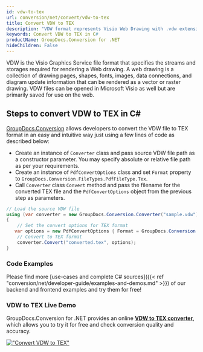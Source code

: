 ```yaml
---
id: vdw-to-tex
url: conversion/net/convert/vdw-to-tex
title: Convert VDW to TEX
description: "VDW format represents Visio Web Drawing with .vdw extension. Learn how to convert VDW to TEX file programmatically in C# language using GroupDocs.Conversion for .NET library."
keywords: Convert VDW to TEX in C#
productName: GroupDocs.Conversion for .NET
hideChildren: False
---
```


VDW is the Visio Graphics Service file format that specifies the streams and storages required for rendering a Web drawing. A web drawing is a collection of drawing pages, shapes, fonts, images, data connections, and diagram update information that can be rendered as a vector or raster drawing. VDW files can be opened in Microsoft Visio as well but are primarily saved for use on the web.

## Steps to convert VDW to TEX in C#

[GroupDocs.Conversion](https://products.groupdocs.com/conversion/net) allows developers to convert the VDW file to TEX format in an easy and intuitive way just using a few lines of code as described below:

* Create an instance of `Converter` class and pass source VDW file path as a constructor parameter. You may specify absolute or relative file path as per your requirements. 
* Create an instance of `PdfConvertOptions` class and set `Format` property to `GroupDocs.Conversion.FileTypes.PdfFileType.Tex`.
* Call `Converter` class `Convert` method and pass the filename for the converted TEX file and the `PdfConvertOptions` object from the previous step as parameters.

```csharp
// Load the source VDW file
using (var converter = new GroupDocs.Conversion.Converter("sample.vdw"))
{
    // Set the convert options for TEX format
   var options = new PdfConvertOptions { Format = GroupDocs.Conversion.FileTypes.PdfFileType.Tex };
    // Convert to TEX format
    converter.Convert("converted.tex", options);
}
```

### Code Examples

Please find more [use-cases and complete C# sources]({{< ref "conversion/net/developer-guide/examples-and-demos.md" >}}) of our backend and frontend examples and try them for free!

### VDW to TEX Live Demo

GroupDocs.Conversion for .NET provides an online [**VDW to TEX converter**](https://products.groupdocs.app/conversion/vdw-to-tex), which allows you to try it for free and check conversion quality and accuracy.

[!["Convert VDW to TEX"](conversion/net/images/convert-to-tex/convert-vdw-to-tex.png)](https://products.groupdocs.app/conversion/vdw-to-tex)